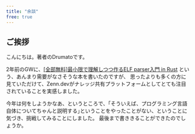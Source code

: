 ```yaml
---
title: "余談"
free: true
---
```


## ご挨拶

こんにちは。著者のDrumatoです。

2年前のGWに、[[全部無料]最小限で理解しつつ作るELF parser入門 in Rust](https://zenn.dev/books/afc3e00a4c7f1d) という、あんまり需要がなさそうな本を書いたのですが、
思ったよりも多くの方に見ていただけて、Zenn.devがナレッジ共有プラットフォームとしてとても注目されていることを実感しました。

今年は何をしようかなあ、というところで、｢そういえば、プログラミング言語自体についてちゃんと説明する｣ということをやったことがない、ということに気づき、挑戦してみることにしました。
最後まで書ききることができたのでしょうか。

